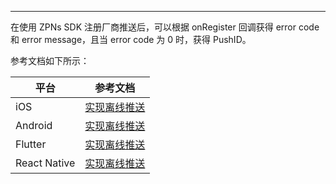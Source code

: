 <Title>如何获取离线推送 PushID？</Title>





- - -

在使用 ZPNs SDK 注册厂商推送后，可以根据 onRegister 回调获得 error code 和 error message，且当 error code 为 0 时，获得 PushID。

参考文档如下所示：

| 平台 | 参考文档 |
| -- | -- |
| iOS | <a href="https://doc-zh.zego.im/article/12788#HowToGetPushID" target="_blank">实现离线推送</a> |
| Android | <a href="https://doc-zh.zego.im/article/12729#HowToGetPushID" target="_blank">实现离线推送</a> | 
| Flutter | <a href="https://doc-zh.zego.im/article/15693#HowToGetPushID" target="_blank">实现离线推送</a> | 
| React Native | <a href="https://doc-zh.zego.im/article/16831#HowToGetPushID" target="_blank">实现离线推送</a> | 
